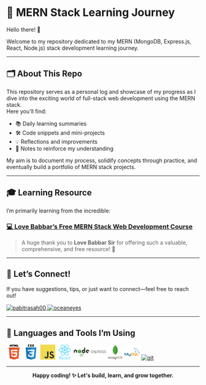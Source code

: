 # 🚀 MERN Stack Learning Journey

Hello there! 👋

Welcome to my repository dedicated to my MERN (MongoDB, Express.js, React, Node.js) stack development learning journey.

---

## 🗂️ About This Repo

This repository serves as a personal log and showcase of my progress as I dive into the exciting world of full-stack web development using the MERN stack.  
Here you'll find:

- 📚 Daily learning summaries  
- 🛠️ Code snippets and mini-projects  
- 💡 Reflections and improvements  
- 🧠 Notes to reinforce my understanding  

My aim is to document my process, solidify concepts through practice, and eventually build a portfolio of MERN stack projects.

---

## 🎓 Learning Resource

I’m primarily learning from the incredible:

### [💻 Love Babbar’s Free MERN Stack Web Development Course](https://www.youtube.com/watch?v=Vi9bxu-M-ag&list=PLDzeHZWIZsTo0wSBcg4-NMIbC0L8evLrD)

> A huge thank you to **Love Babbar Sir** for offering such a valuable, comprehensive, and free resource! 🙏

---

## 🤝 Let’s Connect!

If you have suggestions, tips, or just want to connect—feel free to reach out!

<p align="left">
  <a href="https://twitter.com/pabitrasah00" target="blank">
    <img align="center" src="https://raw.githubusercontent.com/rahuldkjain/github-profile-readme-generator/master/src/images/icons/Social/twitter.svg" alt="pabitrasah00" height="30" width="40" />
  </a>
  <a href="https://linkedin.com/in/oceaneyes/" target="blank">
    <img align="center" src="https://raw.githubusercontent.com/rahuldkjain/github-profile-readme-generator/master/src/images/icons/Social/linked-in-alt.svg" alt="oceaneyes" height="30" width="40" />
  </a>
</p>

---

## 🧰 Languages and Tools I’m Using

<p align="left">
  <a href="https://www.w3.org/html/" target="_blank" rel="noreferrer"><img src="https://raw.githubusercontent.com/devicons/devicon/master/icons/html5/html5-original-wordmark.svg" alt="html5" width="40" height="40"/></a>
  <a href="https://www.w3schools.com/css/" target="_blank" rel="noreferrer"><img src="https://raw.githubusercontent.com/devicons/devicon/master/icons/css3/css3-original-wordmark.svg" alt="css3" width="40" height="40"/></a>
  <a href="https://developer.mozilla.org/en-US/docs/Web/JavaScript" target="_blank" rel="noreferrer"><img src="https://raw.githubusercontent.com/devicons/devicon/master/icons/javascript/javascript-original.svg" alt="javascript" width="40" height="40"/></a>
  <a href="https://reactjs.org/" target="_blank" rel="noreferrer"><img src="https://raw.githubusercontent.com/devicons/devicon/master/icons/react/react-original-wordmark.svg" alt="react" width="40" height="40"/></a>
  <a href="https://nodejs.org" target="_blank" rel="noreferrer"><img src="https://raw.githubusercontent.com/devicons/devicon/master/icons/nodejs/nodejs-original-wordmark.svg" alt="nodejs" width="40" height="40"/></a>
  <a href="https://expressjs.com" target="_blank" rel="noreferrer"><img src="https://raw.githubusercontent.com/devicons/devicon/master/icons/express/express-original-wordmark.svg" alt="express" width="40" height="40"/></a>
  <a href="https://www.mongodb.com/" target="_blank" rel="noreferrer"><img src="https://raw.githubusercontent.com/devicons/devicon/master/icons/mongodb/mongodb-original-wordmark.svg" alt="mongodb" width="40" height="40"/></a>
  <a href="https://www.mysql.com/" target="_blank" rel="noreferrer"><img src="https://raw.githubusercontent.com/devicons/devicon/master/icons/mysql/mysql-original-wordmark.svg" alt="mysql" width="40" height="40"/></a>
  <a href="https://git-scm.com/" target="_blank" rel="noreferrer"><img src="https://www.vectorlogo.zone/logos/git-scm/git-scm-icon.svg" alt="git" width="40" height="40"/></a>
</p>

---

<p align="center"><strong>Happy coding! ✨ Let's build, learn, and grow together.</strong></p>
